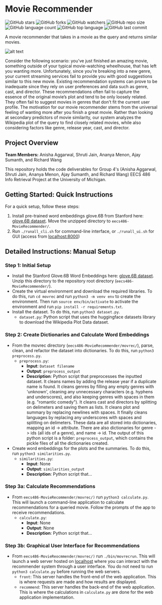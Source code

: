 # Movie Recommender
![GitHub stars](https://img.shields.io/github/stars/AjaySum/eecs486-MovieRecommender?style=social)
![GitHub forks](https://img.shields.io/github/forks/AjaySum/eecs486-MovieRecommender?style=social)
![GitHub watchers](https://img.shields.io/github/watchers/AjaySum/eecs486-MovieRecommender)
![GitHub repo size](https://img.shields.io/github/repo-size/AjaySum/eecs486-MovieRecommender)
![GitHub language count](https://img.shields.io/github/languages/count/AjaySum/eecs486-MovieRecommender)
![GitHub top language](https://img.shields.io/github/languages/top/AjaySum/eecs486-MovieRecommender)
![GitHub last commit](https://img.shields.io/github/last-commit/AjaySum/eecs486-MovieRecommender?color=red)

A movie recommender that takes in a movie as the query and returns similar movies.

![alt text](https://github.com/AjaySum/eecs486-MovieRecommender/blob/main/demo.png)

Consider the following scenario: you’ve just finished an amazing movie, something outside of your typical movie-watching wheelhouse, that has left you wanting more. Unfortunately, since you’re breaking into a new genre, your current streaming services fail to provide you with good suggestions similar to this new movie. Existing recommendation systems can prove to be inadequate since they rely on user preferences and data such as genre, cast, and director. These recommendations often fail to capture the essence of the original movie’s plot and tend to be only loosely related. They often fail to suggest movies in genres that don't fit the current user profile. The motivation for our movie recommender stems from the universal feeling of wanting more after you finish a great movie. Rather than looking at secondary predictors of movie similarity, our system analyzes the Wikipedia plot of the query to find closely related movies, while also considering factors like genre, release year, cast, and director.

## Project Overview
**Team Members:** Anisha Aggarwal, Shruti Jain, Ananya Menon, Ajay Sumanth, and Richard Wang

This repository holds the code deliverables for Group 4's (Anisha Aggarwal, Shruti Jain, Ananya Menon, Ajay Sumanth, and Richard Wang) EECS 486 Info Retrieval Project at the University of Michigan.

## Getting Started: Quick Instructions

For a quick setup, follow these steps:

1. Install pre-trained word embeddings glove.6B from Stanford here: [glove.6B dataset](https://nlp.stanford.edu/data/glove.6B.zip). Move the unzipped directory to `eecs486-MovieRecommender/`.
2. Run `./runall_cli.sh` for command-line interface, or `./runall_ui.sh` for GUI (access from [localhost:8000](http://localhost:8000))

## Detailed Instructions: Manual Setup
### Step 1: Initial Setup
  - Install the Stanford Glove.6B Word Embeddings here: [glove.6B dataset](https://nlp.stanford.edu/data/glove.6B.zip). Unzip this directory to the repository root directory (`eecs486-MovieRecommender/`).
  - Create the virtual environment and download the required libraries. To do this, run `cd movrec` and run `python3 -m venv env` to create the environment. Then run `source env/bin/activate` to activate the environment and run `pip install -r requirements.txt`.
  - Install the dataset. To do this, run `python3 dataset.py`.
      - `dataset.py`: Python script that uses the huggingface datasets library to download the Wikipedia Plot Data dataset.

### Step 2: Create Dictionaries and Calculate Word Embeddings
-  From the movrec directory (`eecs486-MovieRecommender/movrec/`), parse, clean, and refactor the dataset into dictionaries. To do this, run `python3 preprocess.py`.
    - `preprocess.py`:
      - **Input**: `Dataset filename`
      - **Output**: `preprocess_output`
      - **Description**: Python script that preprocesses the inputted dataset. It cleans names by adding the release year if a duplicate name is found. It cleans genres by filling any empty genres with 'unknown', cleaning any unnecessary characters (e.g. hyphens and underscores), and also keeping genres with spaces in them (e.g. "romantic comedy"). It cleans cast and directors by splitting on delimeters and saving them as lists. It cleans plot and summary by replacing newlines with spaces. It finally cleans languages by replacing any underscores with spaces and splitting on delimeters. These data are all stored into dictionaries, mapping an id -> attribute. There are also dictionaries for genre -> ids (all ids of a genre), and name -> id. The output of this python script is a folder: `preprocess_output`, which contains the pickle files of all the dictionaries created.
- Create word embeddings for the plots and the summaries. To do this, run `python3 similarities.py`.
    - `similarities.py`:
      - **Input**: None
      - **Output**: `similarities_output`
      - **Description**: Python script that...

### Step 3a: Calculate Recommendations
- From `eecs486-MovieRecommender/movrec/)` run `python3 calculate.py`. This will launch a command-line application to calculate recommendations for a queried movie. Follow the prompts of the app to receive recommendations.
  - `calculate.py`:
     - **Input**: None
     - **Output**: None
     - **Description**: Python script that...

### Step 3b: Graphical User Interface for Recommendations
- From `eecs486-MovieReocmmender/movrec/)` run `./bin/movrecrun`. This will launch a web server hosted on [localhost](http://localhost:8000) where you can interact with the recommender system through a user interface. You do not need to run `python3 calculate.py` before running the web servers.
  - `front`: This server handles the front-end of the web application. This is where requests are made and how results are displayed.
  - `recommend`: This server handles the back-end of the web application. This is where the calculations in `calculate.py` are done for the web application implementation.

